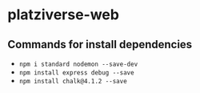 # platziverse-web

## Commands for install dependencies
- `npm i standard nodemon --save-dev`
- `npm install express debug --save`
- `npm install chalk@4.1.2 --save`

